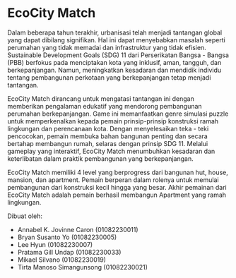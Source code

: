 # EcoCity Match
   Dalam beberapa tahun terakhir, urbanisasi telah menjadi tantangan global yang dapat dibilang signifikan. Hal ini dapat menyebabkan masalah seperti perumahan yang tidak memadai dan infrastruktur yang tidak efisien. Sustainable Development Goals (SDG) 11 dari Perserikatan Bangsa - Bangsa (PBB) berfokus pada menciptakan kota yang inklusif, aman, tangguh, dan berkepanjangan. Namun, meningkatkan kesadaran dan mendidik individu tentang pembangunan perkotaan yang berkepanjangan tetap menjadi tantangan.

  EcoCity Match dirancang untuk mengatasi tantangan ini dengan memberikan pengalaman edukatif yang mendorong pembangunan perumahan berkepanjangan. Game ini memanfaatkan genre simulasi puzzle untuk memperkenalkan kepada pemain prinsip-prinsip konstruksi ramah lingkungan dan perencanaan kota. Dengan menyelesaikan teka - teki pencocokan, pemain membuka bahan bangunan penting dan secara bertahap membangun rumah, selaras dengan prinsip SDG 11. Melalui gameplay yang interaktif, EcoCity Match menumbuhkan kesadaran dan keterlibatan dalam praktik pembangunan yang berkepanjangan.
	
  EcoCity Match memiliki 4 level yang berprogress dari bangunan hut, house, mansion, dan apartment. Pemain berperan dalam rolenya untuk memulai pembangunan dari konstruksi kecil hingga yang besar. Akhir pemainan dari EcoCity Match adalah pemain berhasil membangun Apartment yang ramah lingkungan.

Dibuat oleh:
- Annabel K. Jovinne Caron (01082230011)
- Bryan Susanto Yo (01082230005)
- Lee Hyun (01082230007)
- Pratama Gill Undap (01082230033)
- Mikael Silvano (01082230019)
- Tirta Manoso Simangunsong (01082230021)
